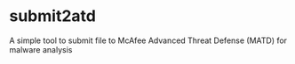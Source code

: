 # submit2atd
A simple tool to submit file to McAfee Advanced Threat Defense (MATD) for malware analysis
